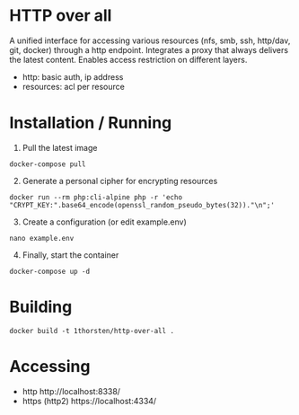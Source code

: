 # HTTP over all
A unified interface for accessing various resources (nfs, smb, ssh, http/dav, git, docker) through a http endpoint.
Integrates a proxy that always delivers the latest content.
Enables access restriction on different layers.
- http: basic auth, ip address
- resources: acl per resource

# Installation / Running
1. Pull the latest image
```
docker-compose pull 
```
2. Generate a personal cipher for encrypting resources
```
docker run --rm php:cli-alpine php -r 'echo "CRYPT_KEY:".base64_encode(openssl_random_pseudo_bytes(32))."\n";'
```
3. Create a configuration (or edit example.env) 
```
nano example.env
```
4. Finally, start the container
```
docker-compose up -d
```

# Building
```
docker build -t 1thorsten/http-over-all .
```

# Accessing
- http
http://localhost:8338/
- https (http2)
https://localhost:4334/
